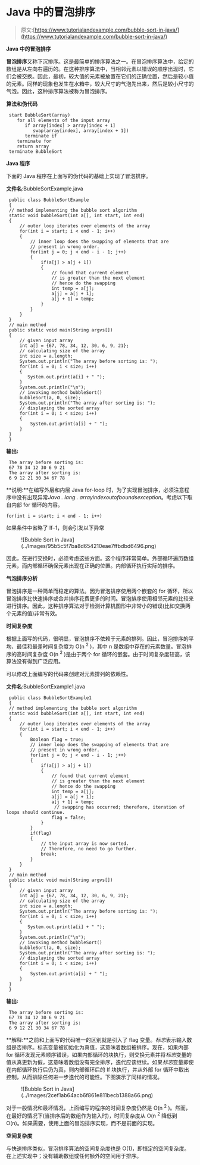 # Java 中的冒泡排序

> 原文:[https://www.tutorialandexample.com/bubble-sort-in-java/](https://www.tutorialandexample.com/bubble-sort-in-java/)

**Java 中的冒泡排序**

**冒泡排序**又称下沉排序。这是最简单的排序算法之一。在冒泡排序算法中，给定的数组是从左向右遍历的。在这种排序算法中，当相邻元素以错误的顺序出现时，它们会被交换。因此，最初，较大值的元素被放置在它们的正确位置，然后是较小值的元素。同样的现象也发生在水箱中，较大尺寸的气泡先出来，然后是较小尺寸的气泡。因此，这种排序算法被称为冒泡排序。

**算法和伪代码**

```
 start BubbleSort(array)
    for all elements of the input array
       if array[index] > array[index + 1]
          swap(array[index], array[index + 1])
       terminate if
    terminate for
    return array
 terminate BubbleSort 
```

**Java 程序**

下面的 Java 程序在上面写的伪代码的基础上实现了冒泡排序。

**文件名**:BubbleSortExample.java

```
 public class BubbleSortExample
 {
 // method implementing the bubble sort algorithm
 static void bubbleSort(int a[], int start, int end)
 {
     // outer loop iterates over elements of the array
     for(int i = start; i < end - 1; i++)
     {
         // inner loop does the swapping of elements that are
         // present in wrong order.
         for(int j = 0; j < end - i - 1; j++)
         {
             if(a[j] > a[j + 1])
             {
                 // found that current element
                 // is greater than the next element
                 // hence do the swapping
                 int temp = a[j];
                 a[j] = a[j + 1];
                 a[j + 1] = temp;
             }
         }
     }
 }
 // main method
 public static void main(String argvs[])
 {
     // given input array
     int a[] = {67, 78, 34, 12, 30, 6, 9, 21};
     // calculating size of the array
     int size = a.length;
     System.out.println("The array before sorting is: ");
     for(int i = 0; i < size; i++)
     {
        System.out.print(a[i] + " ");
     }
     System.out.println("\n");
     // invoking method bubbleSort()
     bubbleSort(a, 0, size);
     System.out.println("The array after sorting is: ");
     // displaying the sorted array
     for(int i = 0; i < size; i++)
     {
         System.out.print(a[i] + " ");
     }
 }
 } 
```

**输出:**

```
 The array before sorting is:
 67 78 34 12 30 6 9 21
 The array after sorting is:
 6 9 12 21 30 34 67 78 
```

**说明:**在编写外层和内层 Java for-loop 时，为了实现冒泡排序，必须注意程序中没有出现异常*Java . lang . arrayindexoutofboundsexception*。考虑以下取自内部 for 循环的内容。

```
for(int i = start; i < end - 1; i++)
```

如果条件中省略了 lf–1，则会引发以下异常

<figure class="wp-block-image size-large">![Bubble Sort in Java](../Images/95b5c5f7ba8d654210eae7ffbdbd6496.png)</figure>

因此，在进行交换时，必须考虑这些方面。这个程序非常简单。外部循环遍历数组元素，而内部循环确保元素出现在正确的位置。内部循环执行实际的排序。

**气泡排序分析**

冒泡排序是一种简单而稳定的算法。因为冒泡排序使用两个嵌套的 for 循环，所以冒泡排序比快速排序或合并排序花费更多的时间。冒泡排序使用相邻元素的比较来进行排序。因此，这种排序算法对于检测计算机图形中非常小的错误(比如交换两个元素的值)非常有效。

**时间复杂度**

根据上面写的代码，很明显，冒泡排序不依赖于元素的排列。因此，冒泡排序的平均、最佳和最差时间复杂度为 O(n <sup>2</sup> )，其中 n 是数组中存在的元素数量。冒泡排序的高时间复杂度 O(n <sup>2</sup> )是由于两个 for 循环的嵌套。由于时间复杂度较高，该算法没有得到广泛应用。

可以修改上面编写的代码来创建对元素排列的依赖性。

**文件名**:BubbleSortExample1.java

```
 public class BubbleSortExample1
 {
 // method implementing the bubble sort algorithm
 static void bubbleSort(int a[], int start, int end)
 {
     // outer loop iterates over elements of the array
     for(int i = start; i < end - 1; i++)
     {
         Boolean flag = true;
         // inner loop does the swapping of elements that are
         // present in wrong order.
         for(int j = 0; j < end - i - 1; j++)
         {
             if(a[j] > a[j + 1])
             {
                 // found that current element
                 // is greater than the next element
                 // hence do the swapping
                 int temp = a[j];
                 a[j] = a[j + 1];
                 a[j + 1] = temp;
                  // swapping has occurred; therefore, iteration of loops should continue.
                 flag = false;
             }
         }
         if(flag)
         {
             // the input array is now sorted.
             // Therefore, no need to go further.
             break;
         }
     }
 }
 // main method
 public static void main(String argvs[])
 {
     // given input array
     int a[] = {67, 78, 34, 12, 30, 6, 9, 21};
     // calculating size of the array
     int size = a.length;
     System.out.println("The array before sorting is: ");
     for(int i = 0; i < size; i++)
     {
        System.out.print(a[i] + " ");
     }
     System.out.println("\n");
     // invoking method bubbleSort()
     bubbleSort(a, 0, size);
     System.out.println("The array after sorting is: ");
     // displaying the sorted array
     for(int i = 0; i < size; i++)
     {
         System.out.print(a[i] + " ");
     }
 }
 } 
```

**输出:**

```
 The array before sorting is:
 67 78 34 12 30 6 9 21
 The array after sorting is:
 6 9 12 21 30 34 67 78 
```

**解释:**之前和上面写的代码唯一的区别就是引入了 flag 变量。*标志*表示输入数组是否排序。标志变量被初始化为真值，这意味着数组被排序。现在，如果内部 for 循环发现元素顺序错误，如果内部循环的块执行，则交换元素并将*标志*变量的值从真更新为假，这意味着数组没有完全排序，迭代应该继续。如果*标志*变量即使在内部循环执行后仍为真，则内部循环后的 If 块执行，并从外部 for 循环中取出控制，从而排除任何进一步迭代的可能性。下图演示了同样的情况。

<figure class="wp-block-image size-large">![Bubble Sort in Java](../Images/2cef1ab64acb6f861e811becb1388a66.png)</figure>

对于一般情况和最坏情况，上面编写的程序的时间复杂度仍然是 O(n <sup>2</sup> )。然而，在最好的情况下(当排序后的数组作为输入时)，时间复杂度从 O(n <sup>2</sup> 降低到 O(n)。如果需要，使用上面的冒泡排序实现，而不是前面的实现。

**空间复杂度**

与快速排序类似，冒泡排序算法的空间复杂度也是 O(1)，即恒定的空间复杂度。在上述实现中；没有辅助数组或任何额外的空间用于排序。
